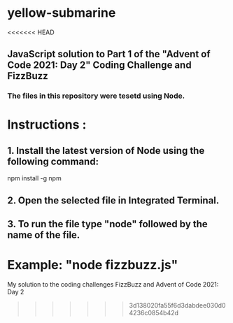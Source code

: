 # yellow-submarine
<<<<<<< HEAD

## JavaScript solution to Part 1 of the "Advent of Code 2021: Day 2" Coding Challenge and FizzBuzz

### The files in this repository were tesetd using Node.

# Instructions :

## 1. Install the latest version of Node using the following command:

npm install -g npm

## 2. Open the selected file in Integrated Terminal.

## 3. To run the file type "node" followed by the name of the file.

Example: "node fizzbuzz.js"
=======
My solution to the coding challenges FizzBuzz and Advent of Code 2021: Day 2


>>>>>>> 3d138020fa55f6d3dabdee030d04236c0854b42d
